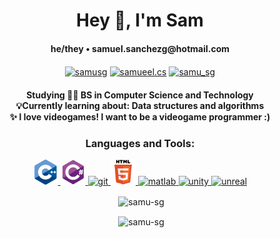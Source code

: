 <!--
**samu-sg/samu-sg** is a ✨ _special_ ✨ repository because its `README.md` (this file) appears on your GitHub profile.

Here are some ideas to get you started:

- 🔭 I’m currently working on ...
- 🌱 I’m currently learning ...
- 👯 I’m looking to collaborate on ...
- 🤔 I’m looking for help with ...
- 💬 Ask me about ...
- 📫 How to reach me: ...
- 😄 Pronouns: ...
- ⚡ Fun fact: ...

- 🌱 I’m currently learning **Unreal Engine**

- 📫 How to reach me **samuel.sanchezg@hotmail.com**

![Sam's GitHub stats](https://github-readme-stats.vercel.app/api?username=samu-sg&show_icons=true&theme=radical&hide=contribs,stars&count_private=true)
[![Top Langs](https://github-readme-stats.vercel.app/api/top-langs/?username=samu-sg&theme=radical&layout=compact)](https://github.com/samu-sg/github-readme-stats)
![Spotify recently played](https://spotify-recently-played-readme.vercel.app/api?user=k4eo1xt0f1ln6lgtdtj0w4rsa&count=2)

<p>&nbsp;<img align="center" src="https://github-readme-stats.vercel.app/api?username=samu-sg&show_icons=true&theme=radical&locale=en&hide=contribs,stars&count_private=true" alt="samu-sg" /></p>

Add later
![eirika](https://user-images.githubusercontent.com/69923215/179296447-fb03e732-ff01-4b53-a1bb-bb4c451b78b6.gif)
-->

<h1 align="center">Hey 👋, I'm Sam</h1>
<h4 align="center">he/they • samuel.sanchezg@hotmail.com</h4>

<p align="center">
<a href="https://dev.to/samusg" target="blank"><img align="center" src="https://raw.githubusercontent.com/rahuldkjain/github-profile-readme-generator/master/src/images/icons/Social/devto.svg" alt="samusg" height="30" width="40" /></a>
<a href="https://instagram.com/samueel.cs" target="blank"><img align="center" src="https://raw.githubusercontent.com/rahuldkjain/github-profile-readme-generator/master/src/images/icons/Social/instagram.svg" alt="samueel.cs" height="30" width="40" /></a>
<a href="https://www.hackerrank.com/samu_sg" target="blank"><img align="center" src="https://raw.githubusercontent.com/rahuldkjain/github-profile-readme-generator/master/src/images/icons/Social/hackerrank.svg" alt="samu_sg" height="30" width="40" /></a>
</p>

<h4 align="center">Studying 🧑‍🎓 BS in Computer Science and Technology <br>
💡Currently learning about: Data structures and algorithms <br>
✨ I love videogames! I want to be a videogame programmer :)
</h4>


<h3 align="center">Languages and Tools:</h3>
<p align="center"> <a href="https://www.w3schools.com/cpp/" target="_blank" rel="noreferrer"> <img src="https://raw.githubusercontent.com/devicons/devicon/master/icons/cplusplus/cplusplus-original.svg" alt="cplusplus" width="40" height="40"/> </a> <a href="https://www.w3schools.com/cs/" target="_blank" rel="noreferrer"> <img src="https://raw.githubusercontent.com/devicons/devicon/master/icons/csharp/csharp-original.svg" alt="csharp" width="40" height="40"/> </a> <a href="https://git-scm.com/" target="_blank" rel="noreferrer"> <img src="https://www.vectorlogo.zone/logos/git-scm/git-scm-icon.svg" alt="git" width="40" height="40"/> </a> <a href="https://www.w3.org/html/" target="_blank" rel="noreferrer"> <img src="https://raw.githubusercontent.com/devicons/devicon/master/icons/html5/html5-original-wordmark.svg" alt="html5" width="40" height="40"/> </a> <a href="https://www.mathworks.com/" target="_blank" rel="noreferrer"> <img src="https://upload.wikimedia.org/wikipedia/commons/2/21/Matlab_Logo.png" alt="matlab" width="40" height="40"/> </a> <a href="https://unity.com/" target="_blank" rel="noreferrer"> <img src="https://www.vectorlogo.zone/logos/unity3d/unity3d-icon.svg" alt="unity" width="40" height="40"/> </a> <a href="https://unrealengine.com/" target="_blank" rel="noreferrer"> <img src="https://raw.githubusercontent.com/kenangundogan/fontisto/036b7eca71aab1bef8e6a0518f7329f13ed62f6b/icons/svg/brand/unreal-engine.svg" alt="unreal" width="40" height="40"/> </a> </p>

<p align="center">&nbsp;<img align="center" src="https://spotify-recently-played-readme.vercel.app/api?user=k4eo1xt0f1ln6lgtdtj0w4rsa&count=2" alt="samu-sg" /></p>
<p align="center">&nbsp;<img align="center" src="https://github-readme-stats.vercel.app/api?username=samu-sg&show_icons=true&theme=radical&hide=contribs,stars&count_private=true" alt="samu-sg" /></p>
